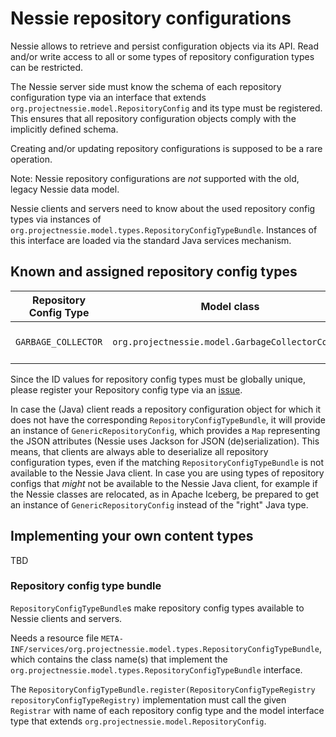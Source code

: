 # Nessie repository configurations

Nessie allows to retrieve and persist configuration objects via its API. Read and/or write access to all or some
types of repository configuration types can be restricted.

The Nessie server side must know the schema of each repository configuration type via an interface that extends
`org.projectnessie.model.RepositoryConfig` and its type must be registered. This ensures that all repository
configuration objects comply with the implicitly defined schema.

Creating and/or updating repository configurations is supposed to be a rare operation.

Note: Nessie repository configurations are *not* supported with the old, legacy Nessie data model.  

Nessie clients and servers need to know about the used repository config types via instances of
`org.projectnessie.model.types.RepositoryConfigTypeBundle`. Instances of this interface are loaded via
the standard Java services mechanism.

## Known and assigned repository config  types

| Repository Config Type | Model class                                      | Description                                      | Implementor    |
|------------------------|--------------------------------------------------|--------------------------------------------------|----------------|
| `GARBAGE_COLLECTOR`    | `org.projectnessie.model.GarbageCollectorConfig` | Configuration for Nessie GC.                     | Project Nessie |

Since the ID values for repository config types must be globally unique, please register your Repository config 
type via an [issue](https://github.com/projectnessie/nessie/issues/new/choose).

In case the (Java) client reads a repository configuration object for which it does not have the corresponding
`RepositoryConfigTypeBundle`, it will provide an instance of `GenericRepositoryConfig`, which provides a `Map`
representing the JSON attributes (Nessie uses Jackson for JSON (de)serialization). This means, that clients are
always able to deserialize all repository configuration types, even if the matching `RepositoryConfigTypeBundle`
is not available to the Nessie Java client. In case you are using types of repository configs that *might* not
be available to the Nessie Java client, for example if the Nessie classes are relocated, as in Apache Iceberg,
be prepared to get an instance of `GenericRepositoryConfig` instead of the "right" Java type. 

## Implementing your own content types

TBD

### Repository config type bundle

`RepositoryConfigTypeBundle`s make repository config types available to Nessie clients
and servers.

Needs a resource file `META-INF/services/org.projectnessie.model.types.RepositoryConfigTypeBundle`,
which contains the class name(s) that implement the
`org.projectnessie.model.types.RepositoryConfigTypeBundle` interface.

The `RepositoryConfigTypeBundle.register(RepositoryConfigTypeRegistry repositoryConfigTypeRegistry)`
implementation must call the given `Registrar` with name of each repository config type and the model
interface type that  extends `org.projectnessie.model.RepositoryConfig`.
